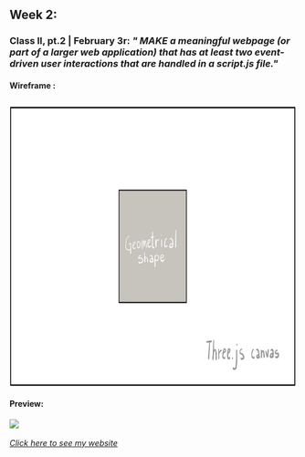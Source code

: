 ## Week 2:

### Class II, pt.2 | February 3r: _" MAKE a meaningful webpage (or part of a larger web application) that has at least two event-driven user interactions that are handled in a script.js file."_

#### Wireframe :

<img src="wireframe.png" height ="500" />


#### Preview: 

<img src="screenshot.png" height ="500" />

[_Click here to see my website_](https://andresugartechea.github.io/ConnectionsLab/homework/week11/Andres_threeJS/)



